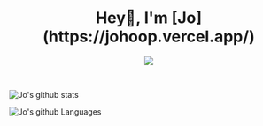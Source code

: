 <h1 align="center">Hey👋, I'm [Jo](https://johoop.vercel.app/)</h1>

<p align="center">
<img src="https://komarev.com/ghpvc/?username=JoHoop" />
</p>

<br />

![Jo's github stats](https://github-readme-stats.vercel.app/api?username=JoHoop&show_icons=true&hide=issues&hide_border=true)

![Jo's github Languages](https://github-readme-stats.vercel.app/api/top-langs/?username=JoHoop&layout=compact&hide_border=true)
